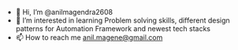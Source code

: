 - 👋 Hi, I’m @anilmagendra2608
- 👀 I’m interested in learning Problem solving skills, different design patterns for Automation Framework and newest tech stacks
- 📫 How to reach me anil.magene@gmail.com

<!---
anilmagendra2608/anilmagendra2608 is a ✨ special ✨ repository because its `README.md` (this file) appears on your GitHub profile.
You can click the Preview link to take a look at your changes.
--->
